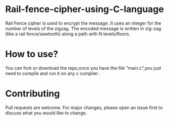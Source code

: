 # Rail-fence-cipher-using-C-language
Rail Fence cipher is used to encrypt the message .It uses an integer for the number of levels of the zigzag.
The encoded message is written in zig-zag (like a rail fence/sawtooth) along a path with N levels/floors.

# How to use?
You can fork or download the repo,once you have the file "main.c",you just need to compile and run it on any c complier .

# Contributing
Pull requests are welcome. For major changes, please open an issue first to discuss what you would like to change.


